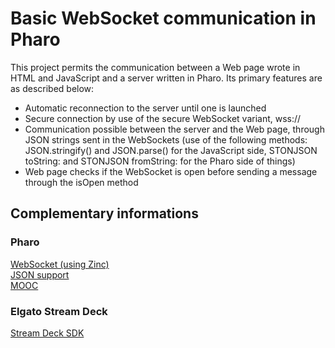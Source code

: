 # Basic WebSocket communication in Pharo
This project permits the communication between a Web page wrote in HTML and JavaScript and a server written in Pharo.
Its primary features are as described below:
- Automatic reconnection to the server until one is launched
- Secure connection by use of the secure WebSocket variant, wss://
- Communication possible between the server and the Web page, through JSON strings sent in the WebSockets (use of the following methods: JSON.stringify() and JSON.parse() for the JavaScript side, STONJSON toString: and STONJSON fromString: for the Pharo side of things)
- Web page checks if the WebSocket is open before sending a message through the isOpen method

## Complementary informations
### Pharo
[WebSocket (using Zinc)](https://github.com/svenvc/docs/blob/master/zinc/zinc-websockets-paper.md) \
[JSON support](https://github.com/pharo-open-documentation/pharo-wiki/blob/master/ExternalProjects/Export/JSON.md) \
[MOOC](https://www.youtube.com/watch?v=JUKIjdjGjBU)

### Elgato Stream Deck
[Stream Deck SDK](https://developer.elgato.com/documentation)
